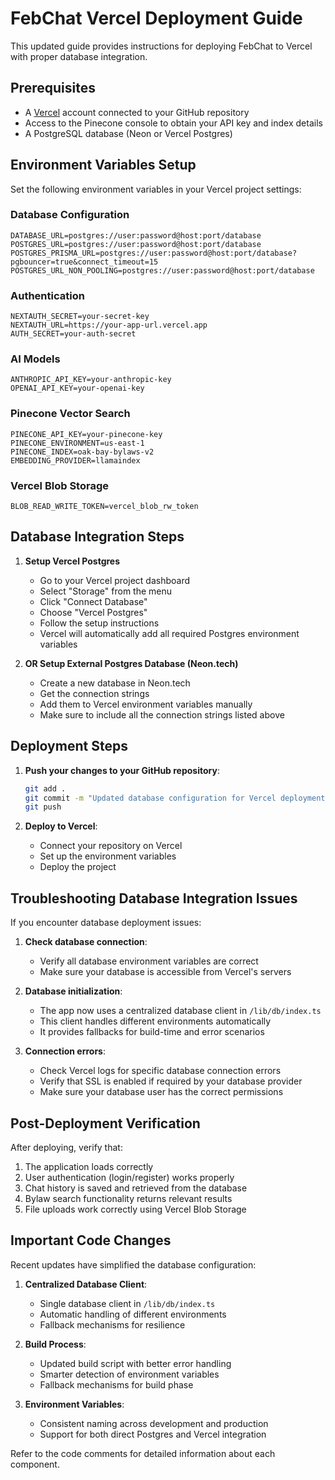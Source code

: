 # FebChat Vercel Deployment Guide

This updated guide provides instructions for deploying FebChat to Vercel with proper database integration.

## Prerequisites

- A [Vercel](https://vercel.com) account connected to your GitHub repository
- Access to the Pinecone console to obtain your API key and index details
- A PostgreSQL database (Neon or Vercel Postgres)

## Environment Variables Setup

Set the following environment variables in your Vercel project settings:

### Database Configuration

```
DATABASE_URL=postgres://user:password@host:port/database
POSTGRES_URL=postgres://user:password@host:port/database
POSTGRES_PRISMA_URL=postgres://user:password@host:port/database?pgbouncer=true&connect_timeout=15
POSTGRES_URL_NON_POOLING=postgres://user:password@host:port/database
```

### Authentication

```
NEXTAUTH_SECRET=your-secret-key
NEXTAUTH_URL=https://your-app-url.vercel.app
AUTH_SECRET=your-auth-secret
```

### AI Models

```
ANTHROPIC_API_KEY=your-anthropic-key
OPENAI_API_KEY=your-openai-key
```

### Pinecone Vector Search

```
PINECONE_API_KEY=your-pinecone-key
PINECONE_ENVIRONMENT=us-east-1
PINECONE_INDEX=oak-bay-bylaws-v2
EMBEDDING_PROVIDER=llamaindex
```

### Vercel Blob Storage

```
BLOB_READ_WRITE_TOKEN=vercel_blob_rw_token
```

## Database Integration Steps

1. **Setup Vercel Postgres**

   - Go to your Vercel project dashboard
   - Select "Storage" from the menu
   - Click "Connect Database"
   - Choose "Vercel Postgres"
   - Follow the setup instructions
   - Vercel will automatically add all required Postgres environment variables

2. **OR Setup External Postgres Database (Neon.tech)**
   - Create a new database in Neon.tech
   - Get the connection strings
   - Add them to Vercel environment variables manually
   - Make sure to include all the connection strings listed above

## Deployment Steps

1. **Push your changes to your GitHub repository**:

   ```bash
   git add .
   git commit -m "Updated database configuration for Vercel deployment"
   git push
   ```

2. **Deploy to Vercel**:
   - Connect your repository on Vercel
   - Set up the environment variables
   - Deploy the project

## Troubleshooting Database Integration Issues

If you encounter database deployment issues:

1. **Check database connection**:

   - Verify all database environment variables are correct
   - Make sure your database is accessible from Vercel's servers

2. **Database initialization**:

   - The app now uses a centralized database client in `/lib/db/index.ts`
   - This client handles different environments automatically
   - It provides fallbacks for build-time and error scenarios

3. **Connection errors**:
   - Check Vercel logs for specific database connection errors
   - Verify that SSL is enabled if required by your database provider
   - Make sure your database user has the correct permissions

## Post-Deployment Verification

After deploying, verify that:

1. The application loads correctly
2. User authentication (login/register) works properly
3. Chat history is saved and retrieved from the database
4. Bylaw search functionality returns relevant results
5. File uploads work correctly using Vercel Blob Storage

## Important Code Changes

Recent updates have simplified the database configuration:

1. **Centralized Database Client**:

   - Single database client in `/lib/db/index.ts`
   - Automatic handling of different environments
   - Fallback mechanisms for resilience

2. **Build Process**:

   - Updated build script with better error handling
   - Smarter detection of environment variables
   - Fallback mechanisms for build phase

3. **Environment Variables**:
   - Consistent naming across development and production
   - Support for both direct Postgres and Vercel integration

Refer to the code comments for detailed information about each component.

